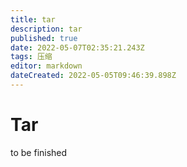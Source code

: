 ```yaml
---
title: tar
description: tar
published: true
date: 2022-05-07T02:35:21.243Z
tags: 压缩
editor: markdown
dateCreated: 2022-05-05T09:46:39.898Z
---
```


# Tar
to be finished